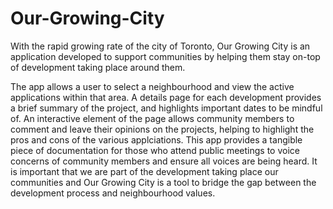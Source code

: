 # Our-Growing-City
With the rapid growing rate of the city of Toronto, Our Growing City is an application developed to support communities by helping them stay on-top of development taking place around them.

The app allows a user to select a neighbourhood and view the active applications within that area. A details page for each development provides a brief summary of the project, and highlights important dates to be mindful of. An interactive element of the page allows community members to comment and leave their opinions on the projects, helping to highlight the pros and cons of the various applciations. This app provides a tangible piece of documentation for those who attend public meetings to voice concerns of community members and ensure all voices are being heard. It is important that we are part of the development taking place our communities and Our Growing City is a tool to bridge the gap between the development process and neighbourhood values. 